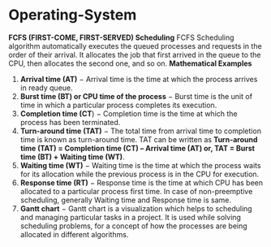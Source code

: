 # Operating-System
**FCFS (FIRST-COME, FIRST-SERVED) Scheduling**
FCFS Scheduling algorithm automatically executes the queued processes and requests in the order of their arrival. It allocates the job that first arrived in the queue to the CPU, then allocates the second one, and so on.
**Mathematical Examples**
1. **Arrival time (AT)** − Arrival time is the time at which the process arrives in ready queue. 
2. **Burst time (BT) or CPU time of the process** − Burst time is the unit of time in which a particular process completes its execution.
3. **Completion time (CT**) − Completion time is the time at which the process has been terminated.
4. **Turn-around time (TAT)** − The total time from arrival time to completion time is known as turn-around time. TAT can be written as **Turn-around time (TAT) = Completion time (CT) – Arrival time (AT) or, TAT = Burst time (BT) + Waiting time (WT)**.
5. **Waiting time (WT)** − Waiting time is the time at which the process waits for its allocation while the previous process is in the CPU for execution.
6. **Response time (RT)** − Response time is the time at which CPU has been allocated to a particular process first time.
In case of non-preemptive scheduling, generally Waiting time and Response time is same.
7. **Gantt chart** − Gantt chart is a visualization which helps to scheduling and managing particular tasks in a project. It is used while solving scheduling problems, for a concept of how the processes are being allocated in different algorithms.
